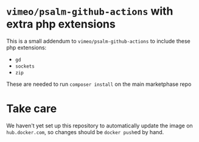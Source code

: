 # `vimeo/psalm-github-actions` with extra php extensions

This is a small addendum to `vimeo/psalm-github-actions` to include these php extensions:

- `gd`
- `sockets`
- `zip`

These are needed to run `composer install` on the main marketphase repo

# Take care

We haven't yet set up this repository to automatically update the image on `hub.docker.com`, so changes should be `docker push`ed by hand.